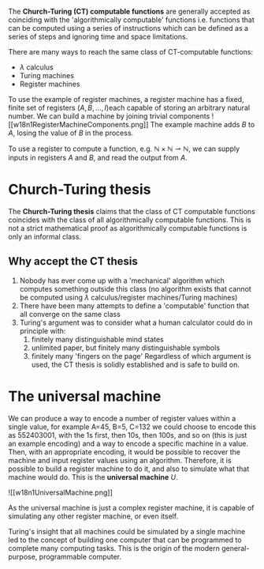 The **Church-Turing (CT) computable functions** are generally accepted as coinciding with the 'algorithmically computable' functions i.e. functions that can be computed using a series of instructions which can be defined as a series of steps and ignoring time and space limitations.

There are many ways to reach the same class of CT-computable functions:
- $\lambda$ calculus
- Turing machines
- Register machines

To use the example of register machines, a register machine has a fixed, finite set of registers ($A,B,...,I$)each capable of storing an arbitrary natural number.
We can build a machine by joining trivial components
![[w18n1RegisterMachineComponents.png]]
The example machine adds $B$ to $A$, losing the value of $B$ in the process.

To use a register to compute a function, e.g. $\mathbb{N}\times\mathbb{N}\rightharpoonup\mathbb{N}$,  we can supply inputs in registers $A$ and $B$, and read the output from $A$.

# Church-Turing thesis
The **Church-Turing thesis** claims that the class of CT computable functions coincides with the class of all algorithmically computable functions.
This is not a strict mathematical proof as algorithmically computable functions is only an informal class.

## Why accept the CT thesis
1. Nobody has ever come up with a 'mechanical' algorithm which computes something outside this class (no algorithm exists that cannot be computed using $\lambda$ calculus/register machines/Turing machines)
2. There have been many attempts to define a 'computable' function that all converge on the same class
3. Turing's argument was to consider what a human calculator could do in principle with:
	1. finitely many distinguishable mind states
	2. unlimited paper, but finitely many distinguishable symbols
	3. finitely many 'fingers on the page'
Regardless of which argument is used, the CT thesis is solidly established and is safe to build on.

# The universal machine
We can produce a way to encode a number of register values within a single value, for example A=45, B=5, C=132 we could choose to encode this as 552403001, with the 1s first, then 10s, then 100s, and so on (this is just an example encoding) and a way to encode a specific machine in a value.
Then, with an appropriate encoding, it would be possible to recover the machine and input register values using an algorithm.
Therefore, it is possible to build a register machine to do it, and also to simulate what that machine would do.
This is the **universal machine** $U$.

![[w18n1UniversalMachine.png]]

As the universal machine is just a complex register machine, it is capable of simulating any other register machine, or even itself.

Turing's insight that all machines could be simulated by a single machine led to the concept of building one computer that can be programmed to complete many computing tasks. This is the origin of the modern general-purpose, programmable computer.